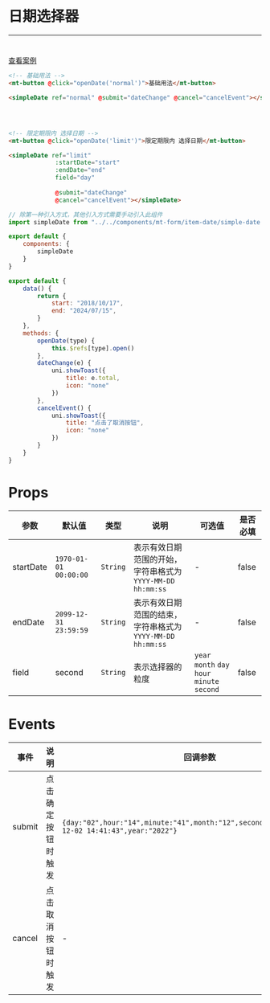 # 日期选择器

***

#

[查看案例](https://static-363fc8f1-c547-4a87-8d04-6d5ba4035deb.bspapp.com/#/pages/popup/simpleDate)

```html
<!-- 基础用法 -->
<mt-button @click="openDate('normal')">基础用法</mt-button>

<simpleDate ref="normal" @submit="dateChange" @cancel="cancelEvent"></simpleDate>




<!-- 限定期限内 选择日期 -->
<mt-button @click="openDate('limit')">限定期限内 选择日期</mt-button>

<simpleDate ref="limit" 
             :startDate="start" 
             :endDate="end" 
             field="day" 
             
             @submit="dateChange"
             @cancel="cancelEvent"></simpleDate>
```

```javascript
// 除第一种引入方式，其他引入方式需要手动引入此组件
import simpleDate from "../../components/mt-form/item-date/simple-date.vue";

export default {
    components: {
        simpleDate
    }
}
```

```javascript
export default {
    data() {
        return {
            start: "2018/10/17",
            end: "2024/07/15",
        }
    },
    methods: {
        openDate(type) {
            this.$refs[type].open()
        },
        dateChange(e) {
            uni.showToast({
                title: e.total,
                icon: "none"
            })
        },
        cancelEvent() {
            uni.showToast({
                title: "点击了取消按钮",
                icon: "none"
            })
        }
    }
}
```

# Props

| 参数        | 默认值 | 类型                 | 说明             | 可选值                     | 是否必填 |
| ----------- | ------ |--------------------| ---------------- |-------------------------| -------- |
| startDate         | `1970-01-01 00:00:00`                           | `String`                  | 表示有效日期范围的开始，字符串格式为`YYYY-MM-DD hh:mm:ss`                                 | -                                             | false    |
| endDate           | `2099-12-31 23:59:59`                           | `String`                  | 表示有效日期范围的结束，字符串格式为`YYYY-MM-DD hh:mm:ss`                                  | -                                             | false    |
| field         | second                                        | `String`                  | 表示选择器的粒度                                                                 | `year` `month` `day` `hour` `minute` `second` | false    |

# Events

| 事件       | 说明        | 回调参数 |
| ---------- |-----------|------|
| submit   | 点击确定按钮时触发 | `{day:"02",hour:"14",minute:"41",month:"12",second:"43",total:"2022-12-02 14:41:43",year:"2022"}`   |
| cancel   | 点击取消按钮时触发 | -    |
